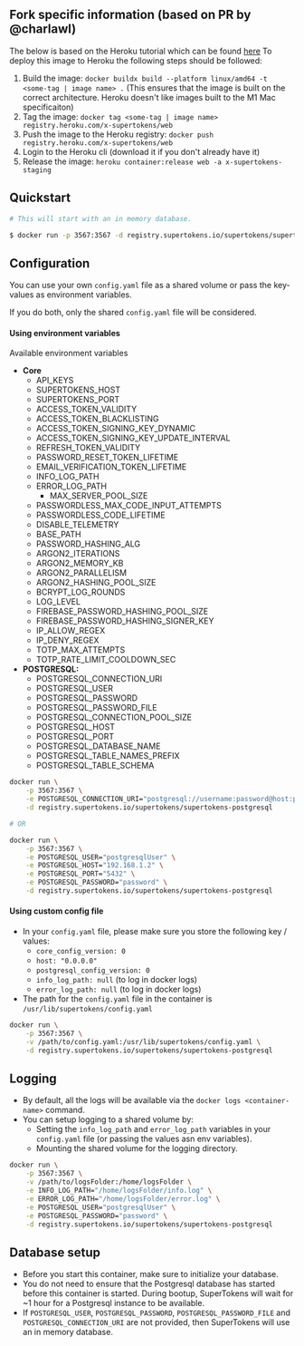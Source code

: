 ## Fork specific information (based on PR by @charlawl)

The below is based on the Heroku tutorial which can be found [here](https://devcenter.heroku.com/articles/container-registry-and-runtime#cli)
To deploy this image to Heroku the following steps should be followed:

1. Build the image: `docker buildx build --platform linux/amd64 -t <some-tag | image name> .` (This ensures that the image is built on the correct architecture. Heroku doesn't like images built to the M1 Mac specificaiton)
2. Tag the image: `docker tag <some-tag | image name> registry.heroku.com/x-supertokens/web`
3. Push the image to the Heroku registry: `docker push registry.heroku.com/x-supertokens/web`
4. Login to the Heroku cli (download it if you don't already have it)
5. Release the image: `heroku container:release web -a x-supertokens-staging`

## Quickstart

```bash
# This will start with an in memory database.

$ docker run -p 3567:3567 -d registry.supertokens.io/supertokens/supertokens-postgresql
```

## Configuration

You can use your own `config.yaml` file as a shared volume or pass the key-values as environment variables.

If you do both, only the shared `config.yaml` file will be considered.

#### Using environment variables

Available environment variables

-   **Core**
    -   API_KEYS
    -   SUPERTOKENS_HOST
    -   SUPERTOKENS_PORT
    -   ACCESS_TOKEN_VALIDITY
    -   ACCESS_TOKEN_BLACKLISTING
    -   ACCESS_TOKEN_SIGNING_KEY_DYNAMIC
    -   ACCESS_TOKEN_SIGNING_KEY_UPDATE_INTERVAL
    -   REFRESH_TOKEN_VALIDITY
    -   PASSWORD_RESET_TOKEN_LIFETIME
    -   EMAIL_VERIFICATION_TOKEN_LIFETIME
    -   INFO_LOG_PATH
    -   ERROR_LOG_PATH
        -   MAX_SERVER_POOL_SIZE
    -   PASSWORDLESS_MAX_CODE_INPUT_ATTEMPTS
    -   PASSWORDLESS_CODE_LIFETIME
    -   DISABLE_TELEMETRY
    -   BASE_PATH
    -   PASSWORD_HASHING_ALG
    -   ARGON2_ITERATIONS
    -   ARGON2_MEMORY_KB
    -   ARGON2_PARALLELISM
    -   ARGON2_HASHING_POOL_SIZE
    -   BCRYPT_LOG_ROUNDS
    -   LOG_LEVEL
    -   FIREBASE_PASSWORD_HASHING_POOL_SIZE
    -   FIREBASE_PASSWORD_HASHING_SIGNER_KEY
    -   IP_ALLOW_REGEX
    -   IP_DENY_REGEX
    -   TOTP_MAX_ATTEMPTS
    -   TOTP_RATE_LIMIT_COOLDOWN_SEC
-   **POSTGRESQL:**
    -   POSTGRESQL_CONNECTION_URI
    -   POSTGRESQL_USER
    -   POSTGRESQL_PASSWORD
    -   POSTGRESQL_PASSWORD_FILE
    -   POSTGRESQL_CONNECTION_POOL_SIZE
    -   POSTGRESQL_HOST
    -   POSTGRESQL_PORT
    -   POSTGRESQL_DATABASE_NAME
    -   POSTGRESQL_TABLE_NAMES_PREFIX
    -   POSTGRESQL_TABLE_SCHEMA

```bash
docker run \
	-p 3567:3567 \
	-e POSTGRESQL_CONNECTION_URI="postgresql://username:password@host:port/dbName" \
	-d registry.supertokens.io/supertokens/supertokens-postgresql

# OR

docker run \
	-p 3567:3567 \
	-e POSTGRESQL_USER="postgresqlUser" \
	-e POSTGRESQL_HOST="192.168.1.2" \
	-e POSTGRESQL_PORT="5432" \
	-e POSTGRESQL_PASSWORD="password" \
	-d registry.supertokens.io/supertokens/supertokens-postgresql
```

#### Using custom config file

-   In your `config.yaml` file, please make sure you store the following key / values:
    -   `core_config_version: 0`
    -   `host: "0.0.0.0"`
    -   `postgresql_config_version: 0`
    -   `info_log_path: null` (to log in docker logs)
    -   `error_log_path: null` (to log in docker logs)
-   The path for the `config.yaml` file in the container is `/usr/lib/supertokens/config.yaml`

```bash
docker run \
	-p 3567:3567 \
	-v /path/to/config.yaml:/usr/lib/supertokens/config.yaml \
	-d registry.supertokens.io/supertokens/supertokens-postgresql
```

## Logging

-   By default, all the logs will be available via the `docker logs <container-name>` command.
-   You can setup logging to a shared volume by:
    -   Setting the `info_log_path` and `error_log_path` variables in your `config.yaml` file (or passing the values asn env variables).
    -   Mounting the shared volume for the logging directory.

```bash
docker run \
	-p 3567:3567 \
	-v /path/to/logsFolder:/home/logsFolder \
	-e INFO_LOG_PATH="/home/logsFolder/info.log" \
	-e ERROR_LOG_PATH="/home/logsFolder/error.log" \
	-e POSTGRESQL_USER="postgresqlUser" \
	-e POSTGRESQL_PASSWORD="password" \
	-d registry.supertokens.io/supertokens/supertokens-postgresql
```

## Database setup

-   Before you start this container, make sure to initialize your database.
-   You do not need to ensure that the Postgresql database has started before this container is started. During bootup, SuperTokens will wait for ~1 hour for a Postgresql instance to be available.
-   If `POSTGRESQL_USER`, `POSTGRESQL_PASSWORD`, `POSTGRESQL_PASSWORD_FILE` and `POSTGRESQL_CONNECTION_URI` are not provided, then SuperTokens will use an in memory database.
